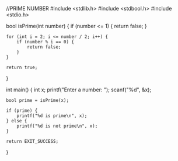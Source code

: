 //PRIME NUMBER 
#include <stdlib.h>
#include <stdbool.h>
#include <stdio.h>

bool isPrime(int number) {
    if (number <= 1) {
        return false;
    }

    for (int i = 2; i <= number / 2; i++) {
        if (number % i == 0) {
            return false;
        }
    }

    return true;
}

int main() {
    int x;
    printf("Enter a number: ");
    scanf("%d", &x);

    bool prime = isPrime(x);

    if (prime) {
        printf("%d is prime\n", x);
    } else {
        printf("%d is not prime\n", x);
    }

    return EXIT_SUCCESS;
}
